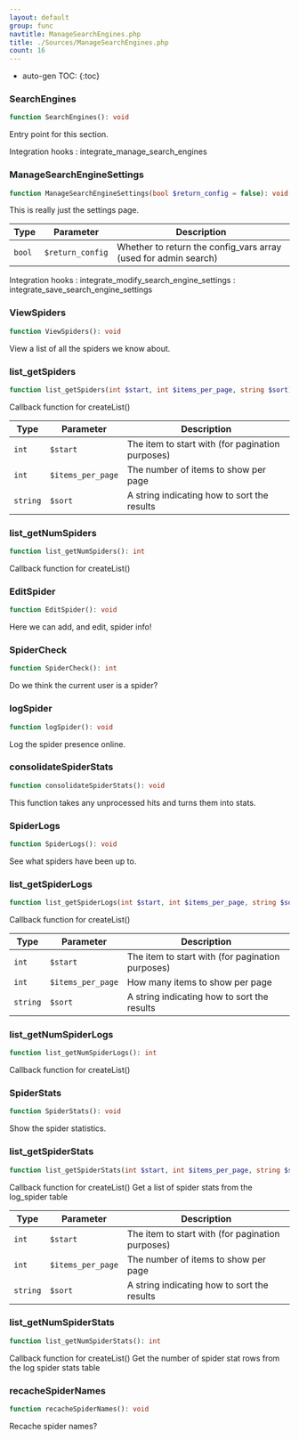 ```yaml
---
layout: default
group: func
navtitle: ManageSearchEngines.php
title: ./Sources/ManageSearchEngines.php
count: 16
---
```

* auto-gen TOC:
{:toc}
### SearchEngines

```php
function SearchEngines(): void
```
Entry point for this section.



Integration hooks
: integrate_manage_search_engines

### ManageSearchEngineSettings

```php
function ManageSearchEngineSettings(bool $return_config = false): void|array
```
This is really just the settings page.



Type|Parameter|Description
---|---|---
`bool`|`$return_config`|Whether to return the config_vars array (used for admin search)

Integration hooks
: integrate_modify_search_engine_settings
: integrate_save_search_engine_settings

### ViewSpiders

```php
function ViewSpiders(): void
```
View a list of all the spiders we know about.



### list_getSpiders

```php
function list_getSpiders(int $start, int $items_per_page, string $sort): array
```
Callback function for createList()



Type|Parameter|Description
---|---|---
`int`|`$start`|The item to start with (for pagination purposes)
`int`|`$items_per_page`|The number of items to show per page
`string`|`$sort`|A string indicating how to sort the results

### list_getNumSpiders

```php
function list_getNumSpiders(): int
```
Callback function for createList()



### EditSpider

```php
function EditSpider(): void
```
Here we can add, and edit, spider info!



### SpiderCheck

```php
function SpiderCheck(): int
```
Do we think the current user is a spider?



### logSpider

```php
function logSpider(): void
```
Log the spider presence online.



### consolidateSpiderStats

```php
function consolidateSpiderStats(): void
```
This function takes any unprocessed hits and turns them into stats.



### SpiderLogs

```php
function SpiderLogs(): void
```
See what spiders have been up to.



### list_getSpiderLogs

```php
function list_getSpiderLogs(int $start, int $items_per_page, string $sort): array
```
Callback function for createList()



Type|Parameter|Description
---|---|---
`int`|`$start`|The item to start with (for pagination purposes)
`int`|`$items_per_page`|How many items to show per page
`string`|`$sort`|A string indicating how to sort the results

### list_getNumSpiderLogs

```php
function list_getNumSpiderLogs(): int
```
Callback function for createList()



### SpiderStats

```php
function SpiderStats(): void
```
Show the spider statistics.



### list_getSpiderStats

```php
function list_getSpiderStats(int $start, int $items_per_page, string $sort): array
```
Callback function for createList()
Get a list of spider stats from the log_spider table



Type|Parameter|Description
---|---|---
`int`|`$start`|The item to start with (for pagination purposes)
`int`|`$items_per_page`|The number of items to show per page
`string`|`$sort`|A string indicating how to sort the results

### list_getNumSpiderStats

```php
function list_getNumSpiderStats(): int
```
Callback function for createList()
Get the number of spider stat rows from the log spider stats table



### recacheSpiderNames

```php
function recacheSpiderNames(): void
```
Recache spider names?



